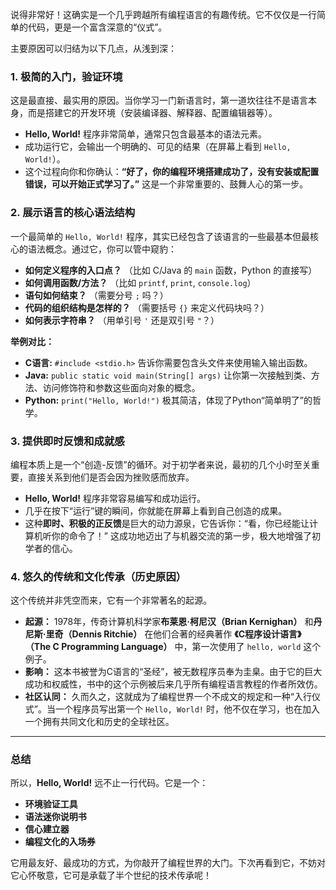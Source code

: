 说得非常好！这确实是一个几乎跨越所有编程语言的有趣传统。它不仅仅是一行简单的代码，更是一个富含深意的“仪式”。

主要原因可以归结为以下几点，从浅到深：

### 1. 极简的入门，验证环境
这是最直接、最实用的原因。当你学习一门新语言时，第一道坎往往不是语言本身，而是搭建它的开发环境（安装编译器、解释器、配置编辑器等）。

*   **Hello, World!** 程序非常简单，通常只包含最基本的语法元素。
*   成功运行它，会输出一个明确的、可见的结果（在屏幕上看到 `Hello, World!`）。
*   这个过程向你和你确认：**“好了，你的编程环境搭建成功了，没有安装或配置错误，可以开始正式学习了。”** 这是一个非常重要的、鼓舞人心的第一步。

### 2. 展示语言的核心语法结构
一个最简单的 `Hello, World!` 程序，其实已经包含了该语言的一些最基本但最核心的语法概念。通过它，你可以管中窥豹：

*   **如何定义程序的入口点？** （比如 C/Java 的 `main` 函数，Python 的直接写）
*   **如何调用函数/方法？** （比如 `printf`, `print`, `console.log`）
*   **语句如何结束？** （需要分号 `;` 吗？）
*   **代码的组织结构是怎样的？** （需要括号 `{}` 来定义代码块吗？）
*   **如何表示字符串？** （用单引号 `'` 还是双引号 `"`？）

**举例对比：**
*   **C语言:** `#include <stdio.h>` 告诉你需要包含头文件来使用输入输出函数。
*   **Java:** `public static void main(String[] args)` 让你第一次接触到类、方法、访问修饰符和参数这些面向对象的概念。
*   **Python:** `print("Hello, World!")` 极其简洁，体现了Python“简单明了”的哲学。

### 3. 提供即时反馈和成就感
编程本质上是一个“创造-反馈”的循环。对于初学者来说，最初的几个小时至关重要，直接关系到他们是否会因为挫败感而放弃。

*   **Hello, World!** 程序非常容易编写和成功运行。
*   几乎在按下“运行”键的瞬间，你就能在屏幕上看到自己创造的成果。
*   这种**即时、积极的正反馈**是巨大的动力源泉，它告诉你：“看，你已经能让计算机听你的命令了！” 这成功地迈出了与机器交流的第一步，极大地增强了初学者的信心。

### 4. 悠久的传统和文化传承（历史原因）
这个传统并非凭空而来，它有一个非常著名的起源。

*   **起源：** 1978年，传奇计算机科学家**布莱恩·柯尼汉（Brian Kernighan）** 和**丹尼斯·里奇（Dennis Ritchie）** 在他们合著的经典著作 **《C程序设计语言》（The C Programming Language）** 中，第一次使用了 `hello, world` 这个例子。
*   **影响：** 这本书被誉为C语言的“圣经”，被无数程序员奉为圭臬。由于它的巨大成功和权威性，书中的这个示例被后来几乎所有编程语言教程的作者所效仿。
*   **社区认同：** 久而久之，这就成为了编程世界一个不成文的规定和一种“入行仪式”。当一个程序员写出第一个 `Hello, World!` 时，他不仅在学习，也在加入一个拥有共同文化和历史的全球社区。

---

### 总结

所以，**Hello, World!** 远不止一行代码。它是一个：

*   **环境验证工具**
*   **语法迷你说明书**
*   **信心建立器**
*   **编程文化的入场券**

它用最友好、最成功的方式，为你敲开了编程世界的大门。下次再看到它，不妨对它心怀敬意，它可是承载了半个世纪的技术传承呢！